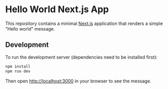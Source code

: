 # Hello World Next.js App

This repository contains a minimal [Next.js](https://nextjs.org/) application that renders a simple "Hello world" message.

## Development

To run the development server (dependencies need to be installed first):

```bash
npm install
npm run dev
```

Then open [http://localhost:3000](http://localhost:3000) in your browser to see the message.
